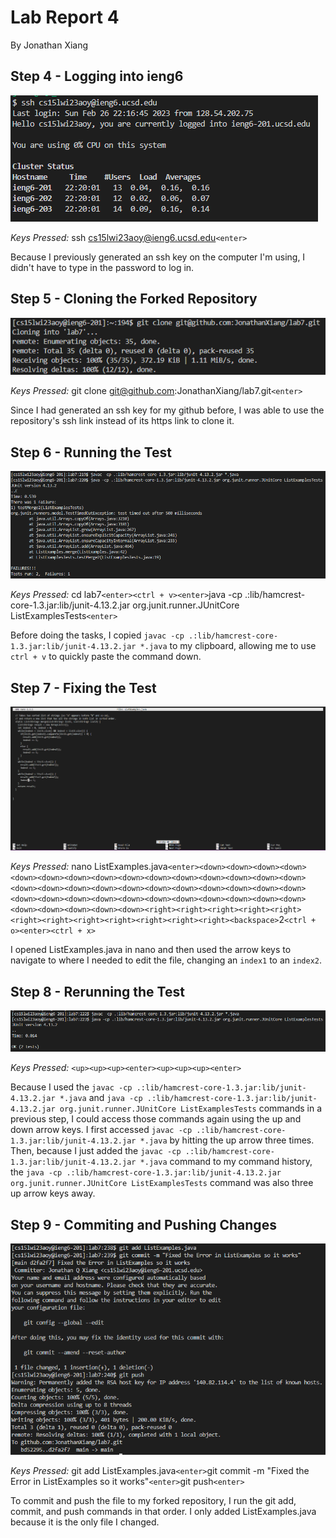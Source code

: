 # Lab Report 4
By Jonathan Xiang

## Step 4 - Logging into ieng6

![](Step4LogIn.png)

*Keys Pressed:* ssh cs15lwi23aoy@ieng6.ucsd.edu`<enter>`

Because I previously generated an ssh key on the computer I'm using, I didn't have to type in the password to log in.

## Step 5 - Cloning the Forked Repository

![](Step5Fork.png)

*Keys Pressed:* git clone git@github.com:JonathanXiang/lab7.git`<enter>`

Since I had generated an ssh key for my github before, I was able to use the repository's ssh link instead of its https link to clone it.

## Step 6 - Running the Test

![](Step6Test.png)

*Keys Pressed:* cd lab7`<enter><ctrl + v><enter>`java -cp .:lib/hamcrest-core-1.3.jar:lib/junit-4.13.2.jar org.junit.runner.JUnitCore ListExamplesTests`<enter>`

Before doing the tasks, I copied `javac -cp .:lib/hamcrest-core-1.3.jar:lib/junit-4.13.2.jar *.java` to my clipboard, allowing me to use `ctrl + v` to quickly paste the command down.

## Step 7 - Fixing the Test

![](Step7Nano.png)

*Keys Pressed:* nano ListExamples.java`<enter><down><down><down><down><down><down><down><down><down><down><down><down><down><down><down><down><down><down><down><down><down><down><down><down><down><down><down><down><down><down><down><down><down><down><down><down><down><down><down><down><down><down><right><right><right><right><right><right><right><right><right><right><right><right><backspace>`2`<ctrl + o><enter><ctrl + x>`

I opened ListExamples.java in nano and then used the arrow keys to navigate to where I needed to edit the file, changing an `index1` to an `index2`.

## Step 8 - Rerunning the Test

![](Step8TestRerun.png)

*Keys Pressed:* `<up><up><up><enter><up><up><up><enter>`

Because I used the `javac -cp .:lib/hamcrest-core-1.3.jar:lib/junit-4.13.2.jar *.java` and `java -cp .:lib/hamcrest-core-1.3.jar:lib/junit-4.13.2.jar org.junit.runner.JUnitCore ListExamplesTests` commands in a previous step, I could access those commands again using the up and down arrow keys. I first accessed `javac -cp .:lib/hamcrest-core-1.3.jar:lib/junit-4.13.2.jar *.java` by hitting the up arrow three times. Then, because I just added the `javac -cp .:lib/hamcrest-core-1.3.jar:lib/junit-4.13.2.jar *.java` command to my command history, the `java -cp .:lib/hamcrest-core-1.3.jar:lib/junit-4.13.2.jar org.junit.runner.JUnitCore ListExamplesTests` command was also three up arrow keys away.

## Step 9 - Commiting and Pushing Changes

![](Step9Push.png)

*Keys Pressed:* git add ListExamples.java`<enter>`git commit -m "Fixed the Error in ListExamples so it works"`<enter>`git push`<enter>`

To commit and push the file to my forked repository, I run the git add, commit, and push commands in that order. I only added ListExamples.java because it is the only file I changed.
